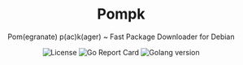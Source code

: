 <h1 align="center">Pompk</h1>
<p align="center">Pom(egranate) p(ac)k(ager) ~ Fast Package Downloader for Debian</p>
<div align="center">
	<img src="https://img.shields.io/github/license/inohime/Mini" alt="License" />
  <img src="https://goreportcard.com/badge/github.com/inohime/pompk" alt="Go Report Card" />
	<img src="https://img.shields.io/github/go-mod/go-version/inohime/Pompk" alt="Golang version" />
</div>
